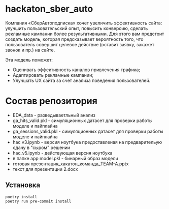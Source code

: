# hackaton_sber_auto

Компания «СберАвтоподписка» хочет увеличить эффективность сайта: улучшить пользовательский опыт, повысить конверсию, сделать рекламные кампании более результативными. Для этого вам предстоит создать модель, которая предсказывает вероятность того, что пользователь совершит целевое действие (оставит заявку, закажет звонок и пр.) на сайте.

Эта модель поможет:

- Оценивать эффективность каналов привлечения трафика;
- Адаптировать рекламные кампании;
- Улучшать UX сайта за счет анализа поведения пользователей.

# Состав репозитория

* EDA_data - разведываетльный анализ
* ga_hits_valid.pkl - симуляционных датасет для проверки работы моделе и пайплайна
* ga_sessions_valid.pkl - симуляционных датасет для проверки работы моделе и пайплайна
* hac v3.ipynb - версия ноутбука предоставленая на предварительую сдачу в "сыром" решении
* hac_v5.ipynb - действующая версия ноутбука
* в папке app  model.pkl - бинарный образ модели
* готовая презентация_хакатон_команда_TEAM-A.pptx
* текст для презентации 2.docx

## Установка
```shell
poetry install
poetry run pre-commit install
```
